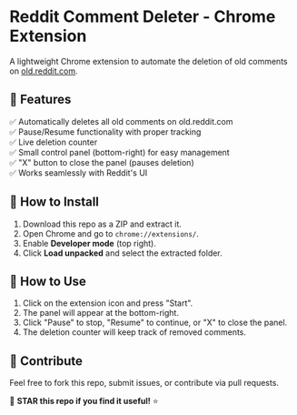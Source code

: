 # Reddit Comment Deleter - Chrome Extension

A lightweight Chrome extension to automate the deletion of old comments on [old.reddit.com](https://old.reddit.com).  

## 🚀 Features  
✅ Automatically deletes all old comments on old.reddit.com  
✅ Pause/Resume functionality with proper tracking  
✅ Live deletion counter  
✅ Small control panel (bottom-right) for easy management  
✅ "X" button to close the panel (pauses deletion)  
✅ Works seamlessly with Reddit's UI  

## 🔧 How to Install  
1. Download this repo as a ZIP and extract it.  
2. Open Chrome and go to `chrome://extensions/`.  
3. Enable **Developer mode** (top right).  
4. Click **Load unpacked** and select the extracted folder.  

## 📌 How to Use  
1. Click on the extension icon and press "Start".  
2. The panel will appear at the bottom-right.  
3. Click "Pause" to stop, "Resume" to continue, or "X" to close the panel.  
4. The deletion counter will keep track of removed comments.  

## 🎯 **Contribute**  
Feel free to fork this repo, submit issues, or contribute via pull requests.  

📢 **STAR this repo if you find it useful!** ⭐
